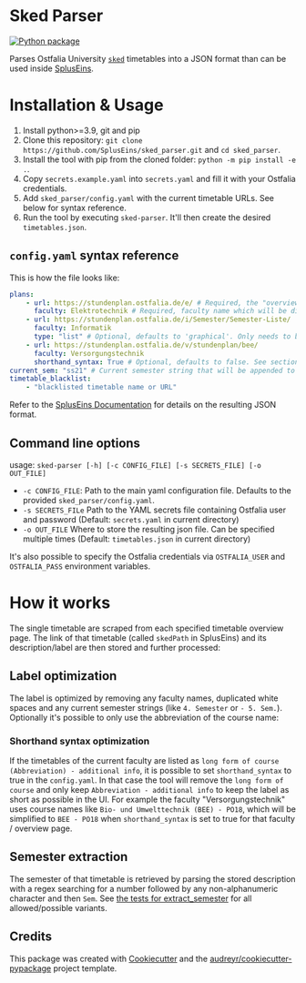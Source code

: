 # Sked Parser

[![Python package](https://github.com/SplusEins/sked_parser/actions/workflows/python-package.yml/badge.svg?event=push)](https://github.com/SplusEins/sked_parser/actions/workflows/python-package.yml)

Parses Ostfalia University [`sked`](https://www.sked.de/) timetables into a JSON format than can be used inside [SplusEins](https://github.com/SplusEins/SplusEins).

# Installation & Usage

1. Install python>=3.9, git and pip
2. Clone this repository: `git clone https://github.com/SplusEins/sked_parser.git` and `cd sked_parser`.
3. Install the tool with pip from the cloned folder: `python -m pip install -e .`.
4. Copy `secrets.example.yaml` into `secrets.yaml` and fill it with your Ostfalia credentials.
5. Add `sked_parser/config.yaml` with the current timetable URLs. See below for syntax reference.
6. Run the tool by executing `sked-parser`. It'll then create the desired `timetables.json`.

## `config.yaml` syntax reference

This is how the file looks like:

```yaml
plans:
    - url: https://stundenplan.ostfalia.de/e/ # Required, the "overview" URL which directly lists the single timetables for that faculty
      faculty: Elektrotechnik # Required, faculty name which will be displayed to the user on spluseins.de
    - url: https://stundenplan.ostfalia.de/i/Semester/Semester-Liste/
      faculty: Informatik
      type: "list" # Optional, defaults to 'graphical'. Only needs to be specified as 'list' if the timetables are in list form or as 'csv' if the timetables are stored as CSV.
    - url: https://stundenplan.ostfalia.de/v/stundenplan/bee/
      faculty: Versorgungstechnik
      shorthand_syntax: True # Optional, defaults to false. See section shorthand syntax further below.
current_sem: "ss21" # Current semester string that will be appended to the IDs (to have unique IDs for each semester)
timetable_blacklist:
    - "blacklisted timetable name or URL"
```

Refer to the [SplusEins Documentation](https://spluseins-i.ostfalia.de/docs/semesterbeginn.html#aktualisierung-der-plane) for details on the resulting JSON format.

## Command line options

usage: `sked-parser [-h] [-c CONFIG_FILE] [-s SECRETS_FILE] [-o OUT_FILE]`

-   `-c CONFIG_FILE`: Path to the main yaml configuration file. Defaults to the provided `sked_parser/config.yaml`.
-   `-s SECRETS_FILe` Path to the YAML secrets file containing Ostfalia user and password (Default: `secrets.yaml` in current directory)
-   `-o OUT_FILE` Where to store the resulting json file. Can be specified multiple times (Default: `timetables.json` in current directory)

It's also possible to specify the Ostfalia credentials via `OSTFALIA_USER` and `OSTFALIA_PASS` environment variables.

# How it works

The single timetable are scraped from each specified timetable overview page. The link of that timetable (called `skedPath` in SplusEins) and its description/label are then stored and further processed:

## Label optimization

The label is optimized by removing any faculty names, duplicated white spaces and any current semester strings (like `4. Semester` or `- 5. Sem.`). Optionally it's possible to only use the abbreviation of the course name:

### Shorthand syntax optimization

If the timetables of the current faculty are listed as `long form of course (Abbreviation) - additional info`, it is possible to set `shorthand_syntax` to true in the `config.yaml`. In that case the tool will remove the `long form of course` and only keep `Abbreviation - additional info` to keep the label as short as possible in the UI. For example the faculty "Versorgungstechnik" uses course names like `Bio- und Umwelttechnik (BEE) - PO18`, which will be simplified to `BEE - PO18` when `shorthand_syntax` is set to true for that faculty / overview page.

## Semester extraction

The semester of that timetable is retrieved by parsing the stored description with a regex searching for a number followed by any non-alphanumeric character and then `Sem`. See [the tests for extract_semester](tests/test_scraper.py) for all allowed/possible variants.

## Credits

This package was created with
[Cookiecutter](https://github.com/audreyr/cookiecutter) and the
[audreyr/cookiecutter-pypackage](https://github.com/audreyr/cookiecutter-pypackage)
project template.

